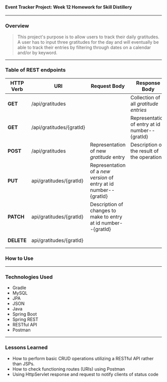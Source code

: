 #### Event Tracker Project: Week 12 Homework for Skill Distillery

---
### Overview
> This project's purpose is to allow users to track their daily gratitudes. A user has to input three gratitudes for the day and will eventually be able to track their entries by filtering through dates on a calendar and/or by keyword.



---
### **Table of REST endpoints**
**HTTP Verb**| **URI**| **Request Body**|**Response Body**|**Purpose**|
--------|--------|--------|--------|--------|
**GET** | /api/gratitudes|       |Collection of all *gratitude entries* | **List** or **Collection** endpoint
**GET** | /api/gratitudes/{gratId}| | Representation of entry at id number-- {gratId}| **Retrieve** endpoint
**POST** | /api/gratitudes| Representation of new *gratitude* entry| Description of the result of the operation| **Create** endpoint
**PUT** | api/gratitudes/{gratId}| Representation of a *new version* of entry at id number--{gratId}| | **Replace** endpoint
**PATCH** | api/gratitudes/{gratId}| Description of changes to make to entry at id number--{gratId}| | **Update** endpoint
**DELETE** | api/gratitudes/{gratId}| | | **Delete** route


### How to Use



---
### Technologies Used
- Gradle
- MySQL
- JPA
- JSON
- Java
- Spring Boot
- Spring REST
- RESTful API
- Postman
---
### Lessons Learned

- How to perform basic CRUD operations utilizing a RESTful API rather than JSPs.
- How to check functioning routes (URIs) using Postman
- Using HttpServlet response and request to notify clients of status code
